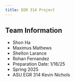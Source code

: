 ```yaml
---
title: EGR 314 Project
---
```


## Team Information

- Shon Ha
- Maximus Mathews
- Shelton Larance
- Rohan Fernandez
- Preparation Date: 1/16/25
- Spring 2025
- ASU EGR 314 Kevin Nichols


